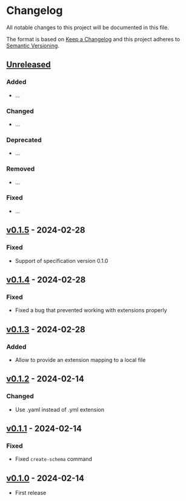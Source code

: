# Changelog

All notable changes to this project will be documented in this file.

The format is based on [Keep a Changelog](http://keepachangelog.com/en/1.0.0/)
and this project adheres to [Semantic Versioning](http://semver.org/spec/v2.0.0.html).

## [Unreleased]

### Added

- ...

### Changed

- ...

### Deprecated

- ...

### Removed

- ...

### Fixed

- ...

## [v0.1.5] - 2024-02-28

### Fixed

- Support of specification version 0.1.0

## [v0.1.4] - 2024-02-28

### Fixed

- Fixed a bug that prevented working with extensions properly

## [v0.1.3] - 2024-02-28

### Added

- Allow to provide an extension mapping to a local file

## [v0.1.2] - 2024-02-14

### Changed

- Use .yaml instead of .yml extension

## [v0.1.1] - 2024-02-14

### Fixed

- Fixed `create-schema` command

## [v0.1.0] - 2024-02-14

- First release

[Unreleased]: <https://github.com/radiantearth/stac-spec/compare/v0.1.5...main>
[v0.1.5]: <https://github.com/radiantearth/stac-spec/compare/v0.1.4...v0.1.5>
[v0.1.4]: <https://github.com/radiantearth/stac-spec/compare/v0.1.3...v0.1.4>
[v0.1.3]: <https://github.com/radiantearth/stac-spec/compare/v0.1.2...v0.1.3>
[v0.1.2]: <https://github.com/radiantearth/stac-spec/compare/v0.1.1...v0.1.2>
[v0.1.1]: <https://github.com/radiantearth/stac-spec/compare/v0.1.0...v0.1.1>
[v0.1.0]: <https://github.com/radiantearth/stac-spec/tree/v0.1.0>

